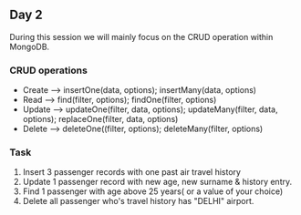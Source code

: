 ## Day 2

During this session we will mainly focus on the CRUD operation within MongoDB.

### CRUD operations

* Create --> insertOne(data, options); insertMany(data, options)
* Read --> find(filter, options); findOne(filter, options)
* Update --> updateOne(filter, data, options); updateMany(filter, data, options); replaceOne(filter, data, options)
* Delete --> deleteOne((filter, options); deleteMany(filter, options)


### Task

1. Insert 3 passenger records with one past air travel history
2. Update 1 passenger record with new age, new surname & history entry.
3. Find 1 passenger with age above 25 years( or a value of your choice)
4. Delete all passenger who's travel history has "DELHI" airport.
